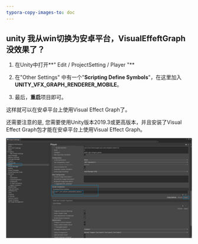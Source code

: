 ```yaml
---
typora-copy-images-to: doc
---
```




## unity  我从win切换为安卓平台，VisualEffeftGraph没效果了？

1. 在Unity中打开**" Edit /  ProjectSetting / Player "**

2. 在"Other Settings" 中有一个"**Scripting Define Symbols**"，在这里加入 **UNITY_VFX_GRAPH_RENDERER_MOBILE**。
3. 最后，**重启**项目即可。

这样就可以在安卓平台上使用Visual Effect Graph了。

还需要注意的是, 您需要使用Unity版本2019.3或更高版本，并且安装了Visual Effect Graph包才能在安卓平台上使用Visual Effect Graph。

![image-20230115034855597](doc/image-20230115034855597.png)